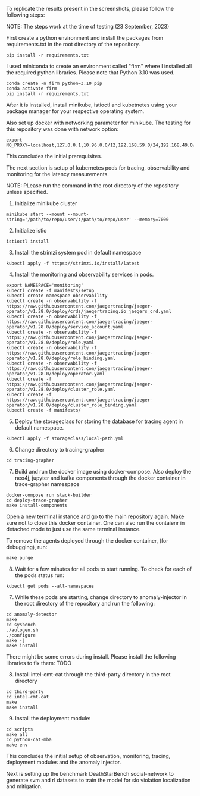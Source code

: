 To replicate the results present in the screenshots, please follow the following steps:

NOTE: The steps work at the time of testing (23 September, 2023)

First create a python environment and install the packages from requirements.txt in the root directory of the repository.

```
pip install -r requirements.txt
```

I used miniconda to create an environment called "firm" where I installed all the required python libraries.
Please note that Python 3.10 was used.

```
conda create -n firm python=3.10 pip
conda activate firm
pip install -r requirements.txt
```

After it is installed, install minikube, istioctl and kubetnetes using your package manager for your respective operating system.

Also set up docker with networking parameter for minikube. The testing for this repository was done with network option:

```
export NO_PROXY=localhost,127.0.0.1,10.96.0.0/12,192.168.59.0/24,192.168.49.0/24,192.168.39.0/24
```

This concludes the initial prerequisites.

The next section is setup of kubernetes pods for tracing, observability and monitoring for the latency measurements.

NOTE: PLease run the command in the root directory of the repository unless specified.

1. Initialize minikube cluster

```
minikube start --mount --mount-string='/path/to/repo/user/:/path/to/repo/user' --memory=7000
```

2. Initialize istio

```
istioctl install
```

3. Install the strimzi system pod in default namespace

```
kubectl apply -f https://strimzi.io/install/latest
```

4. Install the monitoring and observability services in pods.

```
export NAMESPACE='monitoring'
kubectl create -f manifests/setup
kubectl create namespace observability
kubectl create -n observability -f https://raw.githubusercontent.com/jaegertracing/jaeger-operator/v1.28.0/deploy/crds/jaegertracing.io_jaegers_crd.yaml
kubectl create -n observability -f https://raw.githubusercontent.com/jaegertracing/jaeger-operator/v1.28.0/deploy/service_account.yaml
kubectl create -n observability -f https://raw.githubusercontent.com/jaegertracing/jaeger-operator/v1.28.0/deploy/role.yaml
kubectl create -n observability -f https://raw.githubusercontent.com/jaegertracing/jaeger-operator/v1.28.0/deploy/role_binding.yaml
kubectl create -n observability -f https://raw.githubusercontent.com/jaegertracing/jaeger-operator/v1.28.0/deploy/operator.yaml
kubectl create -f https://raw.githubusercontent.com/jaegertracing/jaeger-operator/v1.28.0/deploy/cluster_role.yaml
kubectl create -f https://raw.githubusercontent.com/jaegertracing/jaeger-operator/v1.28.0/deploy/cluster_role_binding.yaml
kubectl create -f manifests/
```

5. Deploy the storageclass for storing the database for tracing agent in default namespace.

```
kubectl apply -f storageclass/local-path.yml
```

6. Change directory to tracing-grapher

```
cd tracing-grapher
```

7. Build and run the docker image using docker-compose. Also deploy the neo4j, jupyter and kafka components through the docker container in trace-grapher namespace

```
docker-compose run stack-builder
cd deploy-trace-grapher
make install-components
```

Open a new terminal instance and go to the main repository again. Make sure not to close this docker container.
One can also run the contaienr in detached mode to just use the same terminal instance.

To remove the agents deployed through the docker container, (for debugging), run:

```
make purge
```

8. Wait for a few minutes for all pods to start running. To check for each of the pods status run:

```
kubectl get pods --all-namespaces
```

7. While these pods are starting, change directory to anomaly-injector in the root directory of the repository and run the following:

```
cd anomaly-detector
make
cd sysbench
./autogen.sh
./configure
make -j
make install
```

There might be some errors during install. Please install the following libraries to fix them: TODO

8. Install intel-cmt-cat through the third-party directory in the root directory

```
cd third-party
cd intel-cmt-cat
make
make install
```

9. Install the deployment module:

```
cd scripts
make all
cd python-cat-mba
make env
```

This concludes the initial setup of observation, monitoring, tracing, deployment modules and the anomaly injector.

Next is setting up the benchmark DeathStarBench social-network to generate svm and rl datasets to train the model for slo violation localization and mitigation.
